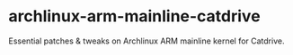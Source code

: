 # archlinux-arm-mainline-catdrive
Essential patches &amp; tweaks on Archlinux ARM mainline kernel for Catdrive. 
